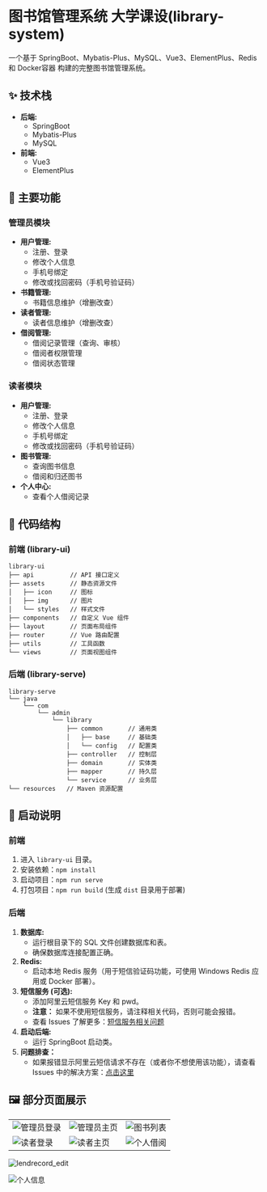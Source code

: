 # 图书馆管理系统 大学课设(library-system)

一个基于 SpringBoot、Mybatis-Plus、MySQL、Vue3、ElementPlus、Redis 和 Docker容器 构建的完整图书馆管理系统。

## ✨ 技术栈

*   **后端:**
    *   SpringBoot
    *   Mybatis-Plus
    *   MySQL
*   **前端:**
    *   Vue3
    *   ElementPlus

## 🎯 主要功能

### 管理员模块

*   **用户管理:**
    *   注册、登录
    *   修改个人信息
    *   手机号绑定
    *   修改或找回密码（手机号验证码）
*   **书籍管理:**
    *   书籍信息维护（增删改查）
*   **读者管理:**
    *   读者信息维护（增删改查）
*   **借阅管理:**
    *   借阅记录管理（查询、审核）
    *   借阅者权限管理
    *   借阅状态管理

### 读者模块

*   **用户管理:**
    *   注册、登录
    *   修改个人信息
    *   手机号绑定
    *   修改或找回密码（手机号验证码）
*   **图书管理:**
    *   查询图书信息
    *   借阅和归还图书
*   **个人中心:**
    *   查看个人借阅记录

## 📁 代码结构

### 前端 (library-ui)

```
library-ui
├── api          // API 接口定义
├── assets       // 静态资源文件
│   ├── icon     // 图标
│   ├── img      // 图片
│   └── styles   // 样式文件
├── components   // 自定义 Vue 组件
├── layout       // 页面布局组件
├── router       // Vue 路由配置
├── utils        // 工具函数
└── views        // 页面视图组件
```

### 后端 (library-serve)

```
library-serve
└── java
    └── com
        └── admin
            └── library
                ├── common       // 通用类
                │   ├── base     // 基础类
                │   └── config   // 配置类
                ├── controller   // 控制层
                ├── domain       // 实体类
                ├── mapper       // 持久层
                └── service      // 业务层
└── resources   // Maven 资源配置
```

## 🚀 启动说明

### 前端

1.  进入 `library-ui` 目录。
2.  安装依赖：`npm install`
3.  启动项目：`npm run serve`
4.  打包项目：`npm run build` (生成 `dist` 目录用于部署)

### 后端

1.  **数据库:**
    *   运行根目录下的 SQL 文件创建数据库和表。
    *   确保数据库连接配置正确。
2.  **Redis:**
    *   启动本地 Redis 服务（用于短信验证码功能，可使用 Windows Redis 应用或 Docker 部署）。
3.  **短信服务 (可选):**
    *   添加阿里云短信服务 Key 和 pwd。
    *   **注意：** 如果不使用短信服务，请注释相关代码，否则可能会报错。
    *   查看 Issues 了解更多：[短信服务相关问题](https://github.com/wzunjh/Library-Management-System/issues/1)
4.  **启动后端:**
    *   运行 SpringBoot 启动类。
5. **问题排查：**
    * 如果报错显示阿里云短信请求不存在（或者你不想使用该功能），请查看 Issues 中的解决方案：[点击这里](https://github.com/wzunjh/Library-Management-System/issues/1)

## 🖼️ 部分页面展示

|  |  |  |
|---|---|---|
| <img src="vue/public/图片3.png" alt="管理员登录">  | <img src="vue/public/图片6.png" alt="管理员主页">   | <img src="vue/public/图片.png" alt="图书列表"> |
| <img src="vue/public/图片1.png" alt="读者登录"> | <img src="vue/public/图片2.png" alt="读者主页">  | <img src="vue/public/图片8.png" alt="个人借阅">  |

![lendrecord_edit](https://github.com/user-attachments/assets/e00f0599-4b22-4e3d-bf33-165546bdb63d)

<img src="vue/public/图片9.png" alt="个人信息">


